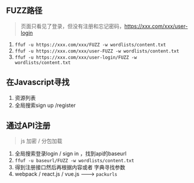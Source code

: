 ## FUZZ路径
> 页面只看见了登录，但没有注册和忘记密码，https://xxx.com/xxx/user-login

 1. `ffuf -u https://xxx.com/xxx/FUZZ -w wordlists/content.txt`
 2. `ffuf -u https://xxx.com/xxx/user-FUZZ -w wordlists/content.txt`
 3. `ffuf -u https://xxx.com/xxx/user-login/FUZZ -w wordlists/content.txt`

## 在Javascript寻找
1. 资源列表
2. 全局搜索sign up /register

## 通过API注册
> js 加密 / 分包加载 

1. 全局搜索登录login / sign in  ，找到api的baseurl
2. `ffuf -u baseurl/FUZZ -w wordlists/content.txt `
3. 得到注册接口然后再根据内容或者 字典寻找参数
4. webpack / react.js / vue.js ---> `packurls`

